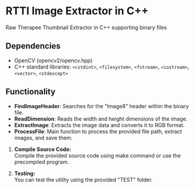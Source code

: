 # RTTI Image Extractor in C++
Raw Therapee Thumbnail Extractor in C++ supporting binary files

## Dependencies

- OpenCV (opencv2/opencv.hpp)
- C++ standard libraries: `<cstdint>`, `<filesystem>`, `<fstream>`, `<iostream>`, `<vector>`, `<stdexcept>`

## Functionality

- **FindImageHeader**: Searches for the "Image8" header within the binary file.
- **ReadDimension**: Reads the width and height dimensions of the image.
- **ExtractImage**: Extracts the image data and converts it to RGB format.
- **ProcessFile**: Main function to process the provided file path, extract images, and save them.


1. **Compile Source Code:**  
   Compile the provided source code using make command or use the precompiled program.

2. **Testing:**  
You can test the utility using the provided "TEST" folder.


